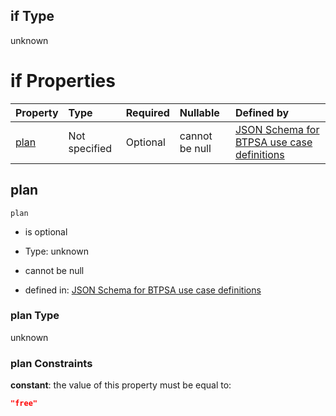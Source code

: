 ## if Type

unknown

# if Properties

| Property      | Type          | Required | Nullable       | Defined by                                                                                                                                                                                                                                    |
| :------------ | :------------ | :------- | :------------- | :-------------------------------------------------------------------------------------------------------------------------------------------------------------------------------------------------------------------------------------------- |
| [plan](#plan) | Not specified | Optional | cannot be null | [JSON Schema for BTPSA use case definitions](btpsa-usecase-properties-services-items-allof-1-then-allof-105-then-allof-2-if-properties-plan.md "undefined#/properties/services/items/allOf/1/then/allOf/105/then/allOf/2/if/properties/plan") |

## plan



`plan`

*   is optional

*   Type: unknown

*   cannot be null

*   defined in: [JSON Schema for BTPSA use case definitions](btpsa-usecase-properties-services-items-allof-1-then-allof-105-then-allof-2-if-properties-plan.md "undefined#/properties/services/items/allOf/1/then/allOf/105/then/allOf/2/if/properties/plan")

### plan Type

unknown

### plan Constraints

**constant**: the value of this property must be equal to:

```json
"free"
```
